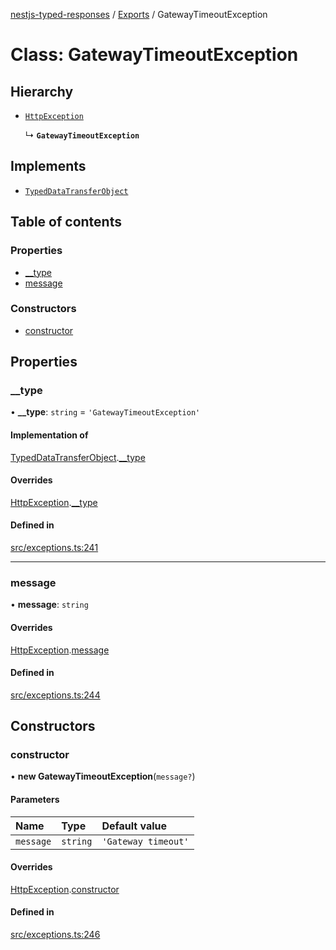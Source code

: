 [nestjs-typed-responses](../README.md) / [Exports](../modules.md) / GatewayTimeoutException

# Class: GatewayTimeoutException

## Hierarchy

- [`HttpException`](HttpException.md)

  ↳ **`GatewayTimeoutException`**

## Implements

- [`TypedDataTransferObject`](../interfaces/TypedDataTransferObject.md)

## Table of contents

### Properties

- [\_\_type](GatewayTimeoutException.md#__type)
- [message](GatewayTimeoutException.md#message)

### Constructors

- [constructor](GatewayTimeoutException.md#constructor)

## Properties

### \_\_type

• **\_\_type**: `string` = `'GatewayTimeoutException'`

#### Implementation of

[TypedDataTransferObject](../interfaces/TypedDataTransferObject.md).[__type](../interfaces/TypedDataTransferObject.md#__type)

#### Overrides

[HttpException](HttpException.md).[__type](HttpException.md#__type)

#### Defined in

[src/exceptions.ts:241](https://github.com/igrek8/nestjs-typed-responses/blob/cc7b0a6/src/exceptions.ts#L241)

___

### message

• **message**: `string`

#### Overrides

[HttpException](HttpException.md).[message](HttpException.md#message)

#### Defined in

[src/exceptions.ts:244](https://github.com/igrek8/nestjs-typed-responses/blob/cc7b0a6/src/exceptions.ts#L244)

## Constructors

### constructor

• **new GatewayTimeoutException**(`message?`)

#### Parameters

| Name | Type | Default value |
| :------ | :------ | :------ |
| `message` | `string` | `'Gateway timeout'` |

#### Overrides

[HttpException](HttpException.md).[constructor](HttpException.md#constructor)

#### Defined in

[src/exceptions.ts:246](https://github.com/igrek8/nestjs-typed-responses/blob/cc7b0a6/src/exceptions.ts#L246)
